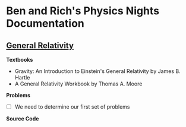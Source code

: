 # Ben and Rich's Physics Nights Documentation

## [General Relativity](General_Relativity)

**Textbooks**
* Gravity: An Introduction to Einstein's General Relativity by James B. Hartle
* A General Relativity Workbook by Thomas A. Moore

**Problems**
- [ ] We need to determine our first set of problems

**Source Code**

